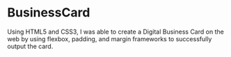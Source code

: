 # BusinessCard
Using HTML5 and CSS3, I was able to create a Digital Business Card on the web by using flexbox, padding, and margin frameworks
to successfully output the card.
